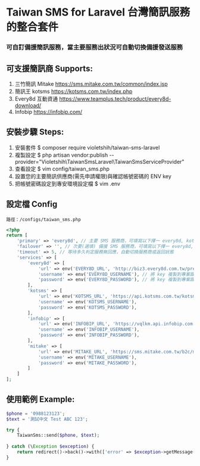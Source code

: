 # Taiwan SMS for Laravel 台灣簡訊服務的整合套件
### 可自訂備援簡訊服務，當主要服務出狀況可自動切換備援發送服務
## 可支援簡訊商 Supports:
1. 三竹簡訊 Mitake https://sms.mitake.com.tw/common/index.jsp
2. 簡訊王 kotsms https://kotsms.com.tw/index.php
3. Every8d 互動資通 https://www.teamplus.tech/product/every8d-download/
4. Infobip https://infobip.com/ 

## 安裝步驟 Steps:
1. 安裝套件 $ composer require violetshih/taiwan-sms-laravel
2. 複製設定 $ php artisan vendor:publish --provider="Violetshih\TaiwanSmsLaravel\TaiwanSmsServiceProvider"
3. 查看設定 $ vim config/taiwan_sms.php
4. 設置您的主要簡訊供應商(需先申請權限)與確認帳號密碼的 ENV key 
5. 把帳號密碼設定到專安環境設定檔 $ vim .env

## 設定檔 Config
`路徑：/configs/taiwan_sms.php`
```php
<?php
return [
    'primary' => 'every8d', // 主要 SMS 服務商，可填寫以下擇一 every8d, kotsms, mitake, infobip
    'failover' => '', // 次要(選填) 備援 SMS 服務商，可填寫以下擇一 every8d, kotsms, mitake, infobip
    'timeout' => 5, // 等待多久判定服務無回應，自動切換服務商或返回狀態
    'services' => [
        'every8d' => [
            'url' => env('EVERY8D_URL', 'http://biz3.every8d.com.tw/prepaid/API21/HTTP/sendSMS.ashx?UID=%s&PWD=%s&SB=%s&MSG=%s&DEST=%s'),
            'username' => env('EVERY8D_USERNAME'), // 將 key 複製到專案跟目錄的 .env 裡面，並加上您的帳號，例如：EVERY8D_USERNAME=example2022
            'password' => env('EVERY8D_PASSWORD'), // 將 key 複製到專案跟目錄的 .env 裡面，並加上您的密碼，例如：EVERY8D_USERNAME=password2022
        ],
        'kotsms' => [
            'url' => env('KOTSMS_URL', 'https://api.kotsms.com.tw/kotsmsapi-1.php?username=%s&password=%s&dstaddr=%s&smbody=%s&response='),
            'username' => env('KOTSMS_USERNAME'),
            'password' => env('KOTSMS_PASSWORD'),
        ],
        'infobip' => [
            'url' => env('INFOBIP_URL', 'https://vqlkm.api.infobip.com'),
            'username' => env('INFOBIP_USERNAME'),
            'password' => env('INFOBIP_PASSWORD'),
        ],
        'mitake' => [
            'url' => env('MITAKE_URL', 'https://sms.mitake.com.tw/b2c/mtk/SmSend?CharsetURL=UTF-8'),
            'username' => env('MITAKE_USERNAME'),
            'password' => env('MITAKE_PASSWORD'),
        ]
    ]
];
```

## 使用範例 Example:
```php
$phone = '0988123123';
$text = '測試中文 Test ABC 123';

try {
    TaiwanSms::send($phone, $text);
    
} catch (\Exception $exception) {
    return redirect()->back()->with(['error' => $exception->getMessage()]);
}
```
